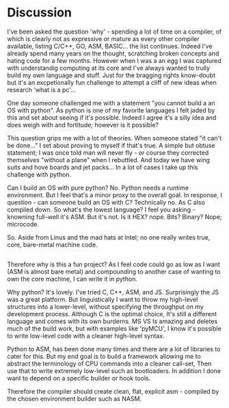 # Discussion

I've been asked the question 'why' - spending a lot of time on a compiler, of which is clearly not as expressive or mature as every other compiler available, listing C/C++, GO, ASM, BASIC... the list continues. Indeed I've already spend many years on the thought, scratching broken concepts and hating code for a few months. However when I was a an egg I was captured with understandig computing at its core and I've always wanted to trully build my own language and stuff. Just for the bragging rights know-doubt but it's an excpetionally fun challenge to attempt a cliff of new ideas when research 'what is a pc'...

One day someone challenged me with a statement "you cannot build a an OS with python". As python is one of my favorite languages I felt jaded by this and set about seeing if it's possible. Indeed I agree it's a silly idea and does weigh with and fortitude; however is it possible?

This question grips me with a lot of theories. When someone stated "it can't be done..." I set about proving to myself if that's true. A simple but obtuse statement; I was once told man will never fly - or course they corrected themselves "without a plane" when I rebuttled. And today we have wing suits and hove boards and jet packs... In a lot of cases I take up this challenge with python.

Can I build an OS with pure python? No. Python needs a runtime environment. But I feel that's a minor proxy to the overall goal. In response, I question - can someone build an OS with C? Technically no. As C also compiled down. So what's the lowest language? I feel you asking - knowning full-well it's ASM. But it's not. Is it HEX? nope. Bits? Binary? Nope; microcode.

So. Aside from Linus and the mad hats at Intel; no one really writes true, core, bare-metal machine code.

##

Therefore why is this a fun project? As I feel code could go as low as I want (ASM is almost bare metal) and  compounding to another case of wanting to own the core machine, I can write it in python.

Why python? It's lovely. I've tried C, C++, ASM, and JS. Surprisingly the JS was a great platform. But linguistically I want to throw my high-level structures into a lower-level, without specifying the throughput on my development process. Although C is the optimal choice, It's still a different language and comes with its own burderns. MS VS Is amazing and deletes much of the build work, but with examples like 'pyMCU', I know it's possible to write low-level code with a cleaner high-level syntax.

Python to ASM, has been done many times and there are a lot of libraries to cater for this. But my end goal is to build a framework allowing me to abstract the terminology of CPU commands into a cleaner call-set, Then use that to write extremely low-level such as bootloaders. In addition I done want to depend on a specific builder or hook tools.

Therefore the compiler should create clean, flat, explicit asm - compiled by the chosen environment builder such as NASM.
